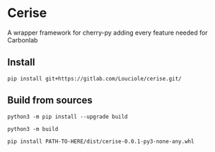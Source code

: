 # Cerise

A wrapper framework for cherry-py adding every feature needed for Carbonlab

## Install

`pip install git+https://gitlab.com/Louciole/cerise.git/`

## Build from sources

`python3 -m pip install --upgrade build`

`python3 -m build`

`pip install PATH-TO-HERE/dist/cerise-0.0.1-py3-none-any.whl`
